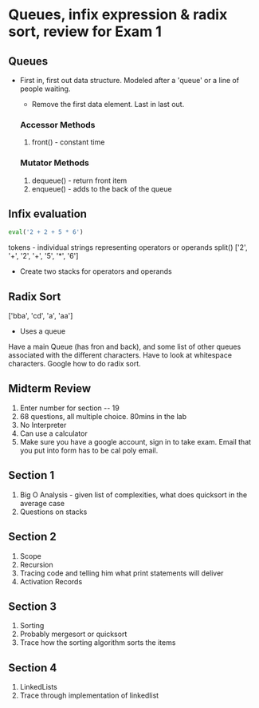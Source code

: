 # Queues, infix expression & radix sort, review for Exam 1

## Queues
* First in, first out data structure. Modeled after a 'queue' or a line of people waiting.
    * Remove the first data element. Last in last out.
    
    ### Accessor Methods
    
    1. front() - constant time
    
    ### Mutator Methods
    1. dequeue() - return front item
    2. enqueue() - adds to the back of the queue
    
    
## Infix evaluation

``` python
eval('2 + 2 + 5 * 6')
```
tokens - individual strings representing operators or operands
split() ['2', '+', '2', '+', '5', '*', '6']

* Create two stacks for operators and operands


## Radix Sort

['bba', 'cd', 'a', 'aa']
* Uses a queue

Have a main Queue (has fron and back), and some list of other queues associated with the different characters. Have to look at whitespace characters. Google how to do radix sort.


## Midterm Review

1. Enter number for section -- 19
2. 68 questions, all multiple choice. 80mins in the lab
3. No Interpreter
4. Can use a calculator
5. Make sure you have a google account, sign in to take exam. Email that you put into form has to be cal poly email.


## Section 1

1. Big O Analysis - given list of complexities, what does quicksort in the average case
2. Questions on stacks


## Section 2

1. Scope
2. Recursion
3. Tracing code and telling him what print statements will deliver
4. Activation Records


## Section 3

1. Sorting
2. Probably mergesort or quicksort
3. Trace how the sorting algorithm sorts the items


## Section 4

1. LinkedLists
2. Trace through implementation of linkedlist


    
